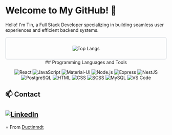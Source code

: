 # Welcome to My GitHub! 🚀

Hello! I'm Tin, a Full Stack Developer specializing in building seamless user experiences and efficient backend systems.

<div align="center" style="border: 2px solid #e1e4e8; padding: 10px; border-radius: 5px;">

![Top Langs](https://github-readme-stats.vercel.app/api/top-langs/?username=ductinmdt&layout=compact&theme=default&hide_border=true)

</div>

<div align="center">
## Programming Languages and Tools
  
![React](https://skillicons.dev/icons?i=react)
![JavaScript](https://skillicons.dev/icons?i=js)
![Material-UI](https://skillicons.dev/icons?i=materialui)
![Node.js](https://skillicons.dev/icons?i=nodejs)
![Express](https://skillicons.dev/icons?i=express)
![NestJS](https://skillicons.dev/icons?i=nestjs)
![PostgreSQL](https://skillicons.dev/icons?i=postgres)
![HTML](https://skillicons.dev/icons?i=html)
![CSS](https://skillicons.dev/icons?i=css)
![SCSS](https://skillicons.dev/icons?i=sass)
![MySQL](https://skillicons.dev/icons?i=mysql)
![VS Code](https://skillicons.dev/icons?i=vscode)

</div>

## 📫 Contact
[![LinkedIn](https://skillicons.dev/icons?i=linkedin)](https://www.linkedin.com/in/ductinmdt/)
---

⭐️ From [Ductinmdt](https://github.com/ductinmdt)
